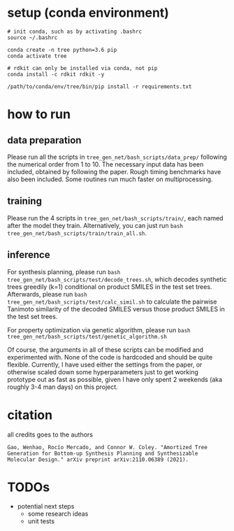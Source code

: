 # setup (conda environment)
```
# init conda, such as by activating .bashrc
source ~/.bashrc

conda create -n tree python=3.6 pip
conda activate tree

# rdkit can only be installed via conda, not pip
conda install -c rdkit rdkit -y

/path/to/conda/env/tree/bin/pip install -r requirements.txt
```

# how to run
## data preparation
Please run all the scripts in `tree_gen_net/bash_scripts/data_prep/` following the numerical order from 1 to 10. The necessary input data has been included, obtained by following the paper. Rough timing benchmarks have also been included. Some routines run much faster on multiprocessing.

## training
Please run the 4 scripts in `tree_gen_net/bash_scripts/train/`, each named after the model they train. Alternatively, you can just run `bash tree_gen_net/bash_scripts/train/train_all.sh`.

## inference
For synthesis planning, please run `bash tree_gen_net/bash_scripts/test/decode_trees.sh`, which decodes synthetic trees greedily (k=1) conditional on product SMILES in the test set trees. Afterwards, please run `bash tree_gen_net/bash_scripts/test/calc_simil.sh` to calculate the pairwise Tanimoto similarity of the decoded SMILES versus those product SMILES in the test set trees.

For property optimization via genetic algorithm, please run `bash tree_gen_net/bash_scripts/test/genetic_algorithm.sh`

Of course, the arguments in all of these scripts can be modified and experimented with. None of the code is hardcoded and should be quite flexible. Currently, I have used either the settings from the paper, or otherwise scaled down some hyperparameters just to get working prototype out as fast as possible, given I have only spent 2 weekends (aka roughly 3-4 man days) on this project.

# citation
all credits goes to the authors
```
Gao, Wenhao, Rocío Mercado, and Connor W. Coley. "Amortized Tree Generation for Bottom-up Synthesis Planning and Synthesizable Molecular Design." arXiv preprint arXiv:2110.06389 (2021).
```

# TODOs
- potential next steps
    - some research ideas
    - unit tests